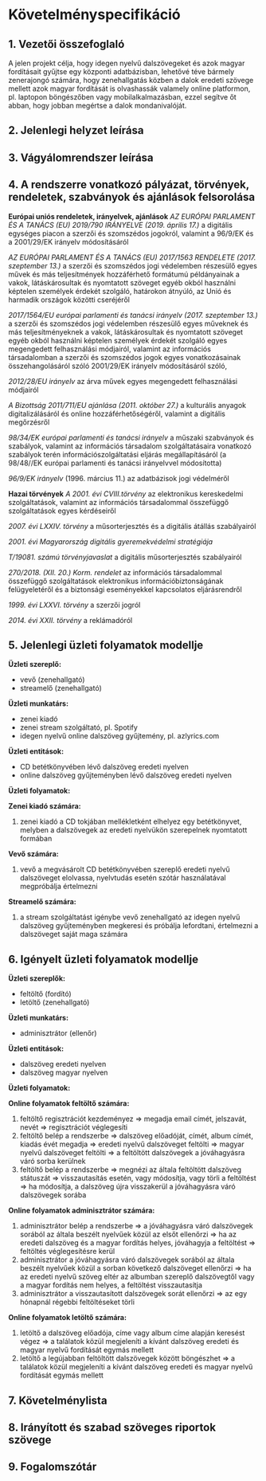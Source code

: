 # Követelményspecifikáció

## 1. Vezetői összefoglaló

A jelen projekt célja, hogy idegen nyelvű dalszövegeket és azok magyar fordításait gyűjtse egy központi adatbázisban, lehetővé téve bármely 
zenerajongó számára, hogy zenehallgatás közben a dalok eredeti szövege mellett azok magyar fordítását is olvashassák valamely online platformon, 
pl. laptopon böngészőben vagy mobilalkalmazásban, ezzel segítve őt abban, hogy jobban megértse a dalok mondanivalóját.  

## 2. Jelenlegi helyzet leírása


## 3. Vágyálomrendszer leírása


## 4. A rendszerre vonatkozó pályázat, törvények, rendeletek, szabványok és ajánlások felsorolása

**Európai uniós rendeletek, irányelvek, ajánlások**
*AZ EURÓPAI PARLAMENT ÉS A TANÁCS (EU) 2019/790 IRÁNYELVE (2019. április 17.)* a digitális egységes piacon a szerzői és szomszédos jogokról, valamint a 96/9/EK és a 2001/29/EK irányelv módosításáról

*AZ EURÓPAI PARLAMENT ÉS A TANÁCS (EU) 2017/1563 RENDELETE (2017. szeptember 13.)* a szerzői és szomszédos jogi védelemben részesülő egyes művek és más teljesítmények hozzáférhető formátumú példányainak a vakok, látáskárosultak és nyomtatott szöveget egyéb okból használni képtelen személyek érdekét szolgáló, határokon átnyúló, az Unió és harmadik országok közötti cseréjéről

*2017/1564/EU európai parlamenti és tanácsi irányelv (2017. szeptember 13.)* a szerzői és szomszédos jogi védelemben részesülő egyes műveknek és más teljesítményeknek a vakok, látáskárosultak és nyomtatott szöveget egyéb okból használni képtelen személyek érdekét szolgáló egyes megengedett felhasználási módjairól, valamint az információs társadalomban a szerzői és szomszédos jogok egyes vonatkozásainak összehangolásáról szóló 2001/29/EK irányelv módosításáról szóló,

*2012/28/EU irányelv* az árva művek egyes megengedett felhasználási módjairól

*A Bizottság 2011/711/EU ajánlása (2011. október 27.)* a kulturális anyagok digitalizálásáról és online hozzáférhetőségéről, valamint a digitális megőrzésről

*98/34/EK európai parlamenti és tanácsi irányelv* a műszaki szabványok és szabályok, valamint az információs társadalom szolgáltatásaira vonatkozó szabályok terén információszolgáltatási eljárás megállapításáról (a 98/48//EK európai parlamenti és tanácsi irányelvvel módosította)

*96/9/EK irányelv* (1996. március 11.) az adatbázisok jogi védelméről


**Hazai törvények**
*A 2001. évi CVIII.törvény*  az elektronikus kereskedelmi szolgáltatások, valamint az információs társadalommal összefüggő szolgáltatások egyes kérdéseiről

*2007. évi LXXIV. törvény* a műsorterjesztés és a digitális átállás szabályairól

*2001. évi Magyarország digitális gyeremekvédelmi stratégiája*

*T/19081. számú törvényjavaslat* a digitális műsorterjesztés szabályairól 

*270/2018. (XII. 20.) Korm. rendelet* az információs társadalommal összefüggő szolgáltatások elektronikus információbiztonságának felügyeletéről és a biztonsági eseményekkel kapcsolatos eljárásrendről

*1999. évi LXXVI. törvény* a szerzői jogról

*2014. évi XXII. törvény* a reklámadóról

## 5. Jelenlegi üzleti folyamatok modellje

**Üzleti szereplő:**  
- vevő (zenehallgató)  
- streamelő (zenehallgató)
  
**Üzleti munkatárs:**  
- zenei kiadó  
- zenei stream szolgáltató, pl. Spotify
- idegen nyelvű online dalszöveg gyűjtemény, pl. azlyrics.com
  
**Üzleti entitások:**    
- CD betétkönyvében lévő dalszöveg eredeti nyelven  
- online dalszöveg gyűjteményben lévő dalszöveg eredeti nyelven  

**Üzleti folyamatok:**  

**Zenei kiadó számára:**   
1. zenei kiadó a CD tokjában mellékletként elhelyez egy betétkönyvet, melyben a dalszövegek az eredeti nyelvükön szerepelnek nyomtatott formában  
  
**Vevő számára:**   
1. vevő a megvásárolt CD betétkönyvében szereplő eredeti nyelvű dalszöveget elolvassa, nyelvtudás esetén szótár használatával megpróbálja értelmezni  

**Streamelő számára:**   
1. a stream szolgáltatást igénybe vevő zenehallgató az idegen nyelvű dalszöveg gyűjteményben megkeresi és próbálja lefordtani, értelmezni 
a dalszöveget saját maga számára   


## 6. Igényelt üzleti folyamatok modellje
  
**Üzleti szereplők:** 	
- feltöltő (fordító)  
- letöltő (zenehallgató)  
  
**Üzleti munkatárs:** 	
- adminisztrátor (ellenőr)  
  
**Üzleti entitások:**  
- dalszöveg eredeti nyelven  
- dalszöveg magyar nyelven    

**Üzleti folyamatok:** 

**Online folyamatok feltöltő számára:**  
1. feltöltő regisztrációt kezdeményez => megadja email címét, jelszavát, nevét => regisztrációt véglegesíti  
2. feltöltő belép a rendszerbe => dalszöveg előadóját, címét, album címét, kiadás évét megadja => 
 eredeti nyelvű dalszöveget feltölti => magyar nyelvű dalszöveget feltölti => a feltöltött dalszövegek a jóváhagyásra váró sorba kerülnek  
3. feltöltő belép a rendszerbe => megnézi az általa feltöltött dalszöveg státuszát => visszautasítás esetén, vagy módosítja, vagy törli a feltöltést
 => ha módosítja, a dalszöveg újra visszakerül a jóváhagyásra váró dalszövegek sorába

**Online folyamatok adminisztrátor számára:**  
1. adminisztrátor belép a rendszerbe => a jóváhagyásra váró dalszövegek sorából az általa beszélt nyelvűek közül az elsőt ellenőrzi => 
 ha az eredeti dalszöveg és a magyar fordítás helyes, jóváhagyja a feltöltést => feltöltés véglegesítésre kerül  
2. adminisztrátor a jóváhagyásra váró dalszövegek sorából az általa beszélt nyelvűek közül a sorban következő dalszöveget ellenőrzi => 
 ha az eredeti nyelvű szöveg eltér az albumban szereplő dalszövegtől vagy a magyar fordítás nem helyes, a feltöltést visszautasítja  
3. adminisztrátor a visszautasított dalszövegek sorát ellenőrzi => az egy hónapnál régebbi feltöltéseket törli  

**Online folyamatok letöltő számára:**  
1. letöltő a dalszöveg előadója, címe vagy album címe alapján keresést végez => a találatok közül megjeleníti a kívánt dalszöveg eredeti és 
 magyar nyelvű fordítását egymás mellett  
2. letöltő a legújabban feltöltött dalszövegek között böngészhet => a találatok közül megjeleníti a kívánt dalszöveg eredeti és 
 magyar nyelvű fordítását egymás mellett  
   

## 7. Követelménylista


## 8. Irányított és szabad szöveges riportok szövege


## 9. Fogalomszótár


